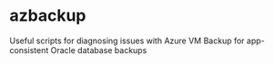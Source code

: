 # azbackup
Useful scripts for diagnosing issues with Azure VM Backup for app-consistent Oracle database backups
